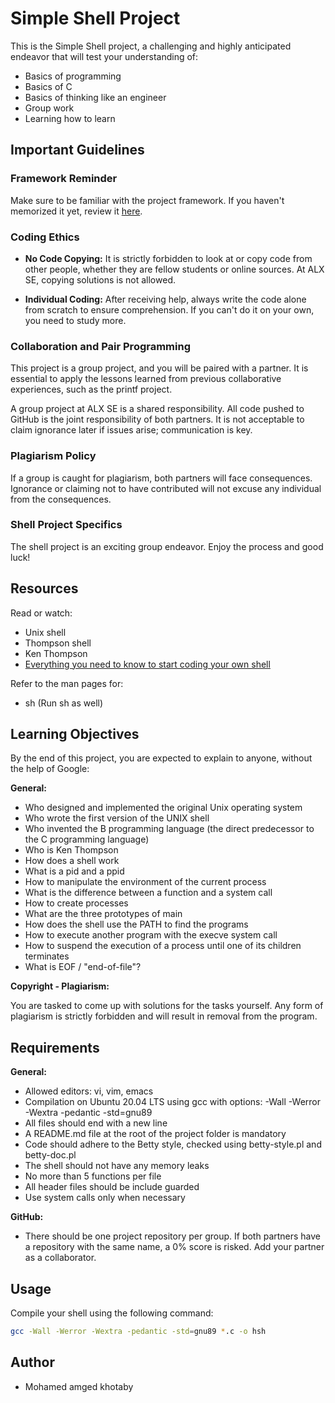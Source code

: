 # Simple Shell Project

This is the Simple Shell project, a challenging and highly anticipated endeavor that will test your understanding of:

- Basics of programming
- Basics of C
- Basics of thinking like an engineer
- Group work
- Learning how to learn

## Important Guidelines

### Framework Reminder

Make sure to be familiar with the project framework. If you haven't memorized it yet, review it [here](https://intranet.alxswe.com/concepts/559).

### Coding Ethics

- **No Code Copying:** It is strictly forbidden to look at or copy code from other people, whether they are fellow students or online sources. At ALX SE, copying solutions is not allowed.

- **Individual Coding:** After receiving help, always write the code alone from scratch to ensure comprehension. If you can't do it on your own, you need to study more.

### Collaboration and Pair Programming

This project is a group project, and you will be paired with a partner. It is essential to apply the lessons learned from previous collaborative experiences, such as the printf project.

A group project at ALX SE is a shared responsibility. All code pushed to GitHub is the joint responsibility of both partners. It is not acceptable to claim ignorance later if issues arise; communication is key.

### Plagiarism Policy

If a group is caught for plagiarism, both partners will face consequences. Ignorance or claiming not to have contributed will not excuse any individual from the consequences.

### Shell Project Specifics

The shell project is an exciting group endeavor. Enjoy the process and good luck!

## Resources

Read or watch:

- Unix shell
- Thompson shell
- Ken Thompson
- [Everything you need to know to start coding your own shell](https://intranet.alxswe.com/concepts/64)

Refer to the man pages for:

- sh (Run sh as well)

## Learning Objectives

By the end of this project, you are expected to explain to anyone, without the help of Google:

**General:**

- Who designed and implemented the original Unix operating system
- Who wrote the first version of the UNIX shell
- Who invented the B programming language (the direct predecessor to the C programming language)
- Who is Ken Thompson
- How does a shell work
- What is a pid and a ppid
- How to manipulate the environment of the current process
- What is the difference between a function and a system call
- How to create processes
- What are the three prototypes of main
- How does the shell use the PATH to find the programs
- How to execute another program with the execve system call
- How to suspend the execution of a process until one of its children terminates
- What is EOF / "end-of-file"?

**Copyright - Plagiarism:**

You are tasked to come up with solutions for the tasks yourself. Any form of plagiarism is strictly forbidden and will result in removal from the program.

## Requirements

**General:**

- Allowed editors: vi, vim, emacs
- Compilation on Ubuntu 20.04 LTS using gcc with options: -Wall -Werror -Wextra -pedantic -std=gnu89
- All files should end with a new line
- A README.md file at the root of the project folder is mandatory
- Code should adhere to the Betty style, checked using betty-style.pl and betty-doc.pl
- The shell should not have any memory leaks
- No more than 5 functions per file
- All header files should be include guarded
- Use system calls only when necessary

**GitHub:**

- There should be one project repository per group. If both partners have a repository with the same name, a 0% score is risked. Add your partner as a collaborator.

## Usage

Compile your shell using the following command:

```bash
gcc -Wall -Werror -Wextra -pedantic -std=gnu89 *.c -o hsh
```
## Author
- Mohamed amged khotaby
